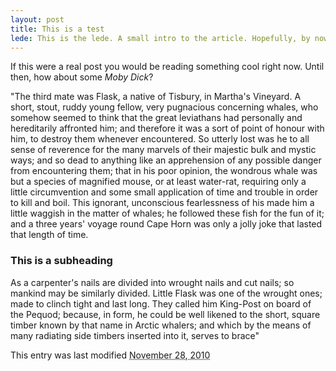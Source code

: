 ```yaml
---
layout: post
title: This is a test
lede: This is the lede. A small intro to the article. Hopefully, by now, you will be interested in reading further ...
---
```


If this were a real post you would be reading something cool right now. Until then, how about some *Moby Dick*?

"The third mate was Flask, a native of Tisbury, in Martha's Vineyard. A short, stout, ruddy young fellow, very pugnacious concerning whales, who somehow seemed to think that the great leviathans had personally and hereditarily affronted him; and therefore it was a sort of point of honour with him, to destroy them whenever encountered. So utterly lost was he to all sense of reverence for the many marvels of their majestic bulk and mystic ways; and so dead to anything like an apprehension of any possible danger from encountering them; that in his poor opinion, the wondrous whale was but a species of magnified mouse, or at least water-rat, requiring only a little circumvention and some small application of time and trouble in order to kill and boil. This ignorant, unconscious fearlessness of his made him a little waggish in the matter of whales; he followed these fish for the fun of it; and a three years' voyage round Cape Horn was only a jolly joke that lasted that length of time. 

### This is a subheading ###

As a carpenter's nails are divided into wrought nails and cut nails; so mankind may be similarly divided. Little Flask was one of the wrought ones; made to clinch tight and last long. They called him King-Post on board of the Pequod; because, in form, he could be well likened to the short, square timber known by that name in Arctic whalers; and which by the means of many radiating side timbers inserted into it, serves to brace"

<div class="timestamp">
<p class="timestamp">This entry was last modified <abbr class="timeago" title="2010-11-28 00:30:23">November 28, 2010</abbr></p>
</div>